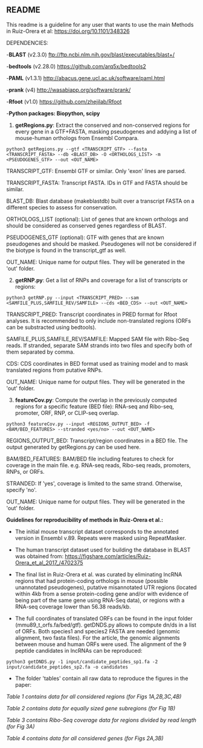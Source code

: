 ## README

This readme is a guideline for any user that wants to use the main Methods in Ruiz-Orera et al: https://doi.org/10.1101/348326  


DEPENDENCIES: 

-**BLAST** (v2.3.0) ftp://ftp.ncbi.nlm.nih.gov/blast/executables/blast+/

-**bedtools** (v2.28.0) https://github.com/arq5x/bedtools2

-**PAML** (v1.3.1) http://abacus.gene.ucl.ac.uk/software/paml.html

-**prank** (v4) http://wasabiapp.org/software/prank/

-**Rfoot** (v1.0) https://github.com/zhejilab/Rfoot

-**Python packages: Biopython, scipy**



1) **getRegions.py**: Extract the conserved and non-conserved regions for every gene in a GTF+FASTA, masking pseudogenes and addying a list of mouse-human orthologs from Ensembl Compara.
```
python3 getRegions.py --gtf <TRANSCRIPT_GTF> --fasta <TRANSCRIPT_FASTA> --db <BLAST_DB> -O <ORTHOLOGS_LIST> -m <PSEUDOGENES_GTF> --out <OUT_NAME> 
```
TRANSCRIPT_GTF: Ensembl GTF or similar. Only 'exon' lines are parsed.

TRANSCRIPT_FASTA: Transcript FASTA. IDs in GTF and FASTA should be similar.

BLAST_DB: Blast database (makeblastdb) built over a transcript FASTA on a different species to assess for conservation.

ORTHOLOGS_LIST (optional): List of genes that are known orthologs and should be considered as conserved genes regardless of BLAST.

PSEUDOGENES_GTF (optional): GTF with genes that are known pseudogenes and should be masked. Pseudogenes will not be considered if the biotype is found in the transcript_gtf as well.

OUT_NAME: Unique name for output files. They will be generated in the 'out' folder.


2) **getRNP.py**: Get a list of RNPs and coverage for a list of transcripts or regions:
```
python3 getRNP.py --input <TRANSCRIPT_PRED> --sam <SAMFILE_PLUS,SAMFILE_REV/SAMFILE> --cds <BED_CDS> --out <OUT_NAME>
```
TRANSCRIPT_PRED: Transcript coordinates in PRED format for Rfoot analyses. It is recommended to only include non-translated regions (ORFs can be substracted using bedtools).

SAMFILE_PLUS,SAMFILE_REV/SAMFILE: Mapped SAM file with Ribo-Seq reads. If stranded, separate SAM strands into two files and specify both of them separated by comma.

CDS: CDS coordinates in BED format used as training model and to mask translated regions from putative RNPs.

OUT_NAME: Unique name for output files. They will be generated in the 'out' folder.


3) **featureCov.py**: Compute the overlap in the previously computed regions for a specific feature (BED file): RNA-seq and Ribo-seq, promoter, ORF, RNP, or CLIP-seq overlap.
```
python3 featureCov.py --input <REGIONS_OUTPUT_BED> -f <BAM/BED_FEATURES> --stranded <yes/no> --out <OUT_NAME> 
```
REGIONS_OUTPUT_BED: Transcript/region coordinates in a BED file. The output generated by getRegions.py can be used here.

BAM/BED_FEATURES: BAM/BED file including features to check for coverage in the main file. e.g. RNA-seq reads, Ribo-seq reads, promoters, RNPs, or ORFs.

STRANDED: If 'yes', coverage is limited to the same strand. Otherwise, specify 'no'.

OUT_NAME: Unique name for output files. They will be generated in the 'out' folder.


**Guidelines for reproducibility of methods in Ruiz-Orera et al.:**

- The initial mouse transcript dataset corresponds to the annotated version in Ensembl v.89. Repeats were masked using RepeatMasker.

- The human transcript dataset used for building the database in BLAST was obtained from: https://figshare.com/articles/Ruiz-Orera_et_al_2017_/4702375

- The final list in Ruiz-Orera et al. was curated by eliminating lncRNA regions that had protein-coding orthologs in mouse (possible unannotated pseudogenes), putative misannotated UTR regions (located within 4kb from a sense protein-coding gene and/or with evidence of being part of the same gene using RNA-Seq data), or regions with a RNA-seq coverage lower than 56.38 reads/kb.

- The full coordinates of translated ORFs can be found in the input folder (mmu89_t_orfs.fa/bed/gtf). getDNDS.py allows to compute dn/ds in a list of ORFs. Both species1 and species2 FASTA are needed (genomic alignment, two fasta files). For the article, the genomic alignments between mouse and human ORFs were used. The alignment of the 9 peptide candidates in lncRNAs can be reproduced:
```
python3 getDNDS.py -1 input/candidate_peptides_sp1.fa -2 input/candidate_peptides_sp2.fa -o candidates
```

- The folder 'tables' contain all raw data to reproduce the figures in the paper:

*Table 1 contains data for all considered regions (for Figs 1A,2B,3C,4B)*

*Table 2 contains data for equally sized gene subregions (for Fig 1B)*

*Table 3 contains Ribo-Seq coverage data for regions divided by read length (for Fig 3A)*

*Table 4 contains data for all considered genes (for Figs 2A,3B)*
